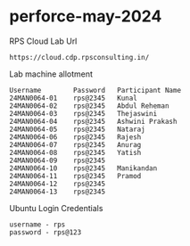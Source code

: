 # perforce-may-2024

RPS Cloud Lab Url
```
https://cloud.cdp.rpsconsulting.in/
```

Lab machine allotment
```
Username        Password   Participant Name
24MAN0064-01    rps@2345   Kunal
24MAN0064-02    rps@2345   Abdul Reheman
24MAN0064-03    rps@2345   Thejaswini
24MAN0064-04    rps@2345   Ashwini Prakash
24MAN0064-05    rps@2345   Nataraj
24MAN0064-06    rps@2345   Rajesh
24MAN0064-07    rps@2345   Anurag
24MAN0064-08    rps@2345   Yatish
24MAN0064-09    rps@2345   
24MAN0064-10    rps@2345   Manikandan
24MAN0064-11    rps@2345   Pramod
24MAN0064-12    rps@2345   
24MAN0064-13    rps@2345   
```

Ubuntu Login Credentials
```
username - rps
password - rps@123
```
